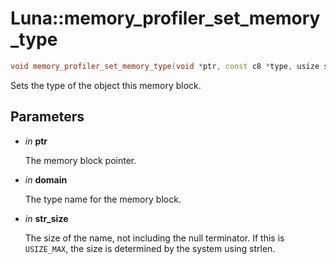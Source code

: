 # Luna::memory_profiler_set_memory_type

```c++
void memory_profiler_set_memory_type(void *ptr, const c8 *type, usize str_size=USIZE_MAX)
```

Sets the type of the object this memory block. 



## Parameters
* *in* **ptr**

    The memory block pointer. 

* *in* **domain**

    The type name for the memory block. 

* *in* **str_size**

    The size of the name, not including the null terminator. If this is `USIZE_MAX`, the size is determined by the system using strlen. 

